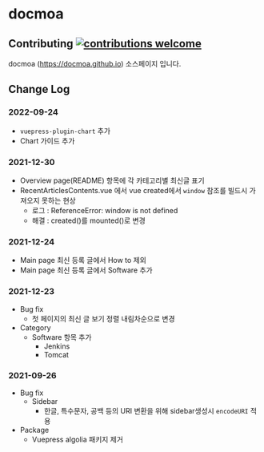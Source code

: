 # docmoa

## Contributing [![contributions welcome](https://img.shields.io/badge/contributions-welcome-brightgreen.svg?style=flat)](https://github.com/docmoa/docs)

docmoa (https://docmoa.github.io) 소스페이지 입니다.

## Change Log

### 2022-09-24
- `vuepress-plugin-chart` 추가
- Chart 가이드 추가

### 2021-12-30
- Overview page(README) 항목에 각 카테고리별 최신글 표기
- RecentArticlesContents.vue 에서 vue created에서 `window` 참조를 빌드시 가져오지 못하는 현상
  - 로그 : ReferenceError: window is not defined
  - 해결 : created()를 mounted()로 변경

### 2021-12-24
- Main page 최신 등록 글에서 How to 제외
- Main page 최신 등록 글에서 Software 추가

### 2021-12-23
- Bug fix
  - 첫 페이지의 최신 글 보기 정렬 내림차순으로 변경
- Category
  - Software 항목 추가
    - Jenkins
    - Tomcat

### 2021-09-26
- Bug fix
  - Sidebar
    - 한글, 특수문자, 공백 등의 URI 변환을 위해 sidebar생성시 `encodeURI` 적용
- Package
  - Vuepress algolia 패키지 제거